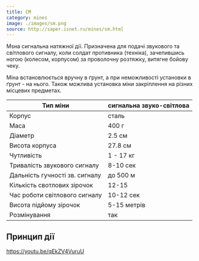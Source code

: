 ```yaml
---
title: СМ
category: mines
image: ./images/sm.png
source: http://saper.isnet.ru/mines/sm.html
---
```


Мsна  сигнальна  натяжної дії. Призначена для подачі звукового та світлового сигналу, коли солдат противника (техніка), зачепившись ногою (колесом, корпусом) за проволочну розтяжку, витягне бойову чеку.

Міна  встановлюється вручну в ґрунт, а при неможливості установки в ґрунт - на нього. Також можлива установка міни закріплення на різних місцевих предметах.

Тип міни | сигнальна звуко-світлова
------|------
Корпус | сталь
Маса | 400 г
Діаметр | 2.5 см
Висота корпуса | 27.8 см
Чутливість | 1 - 17 кг
Тривалість звукового сигналу | 8-10 сек
Дальність гучності зв. сигналу | до 500 м
Кількість свотлових зірочок | 12-15
Час роботи світлового сигналу | 10-12 сек
Висота підйому зірочок | 5-15 метрів
Розмінування | так

## Принцип дії

https://youtu.be/qEkZV4VuruU
